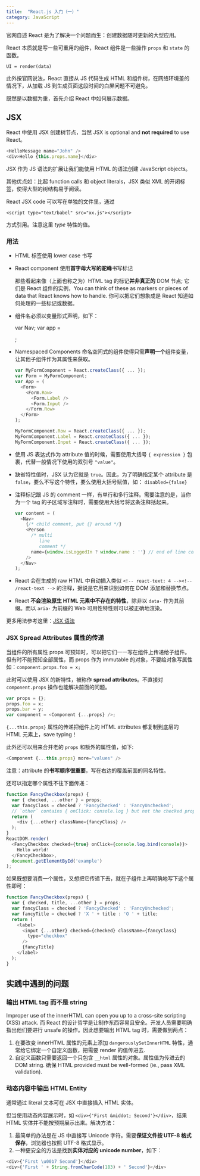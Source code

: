 ```yaml
---
title:  "React.js 入门（一）"
category: JavaScript
---
```

官网自述 React 是为了解决一个问题而生：创建数据随时更新的大型应用。

React 本质就是写一些可重用的组件，React 组件是一些操作 `props` 和 `state` 的函数。

    UI = render(data)

此外按官网说法，React 直接从 JS 代码生成 HTML 和组件树，在网络环境差的情况下，从加载 JS 到生成页面这段时间的白屏问题不可避免。

<!--more-->

既然是以数据为重，首先介绍 React 中如何展示数据。

## JSX

React 中使用 JSX 创建树节点，当然 JSX is optional and **not required** to use React。

```js
<HelloMessage name="John" />
<div>Hello {this.props.name}</div>
```

JSX 作为 JS 语法的扩展让我们能使用 HTML 的语法创建 JavaScript objects。

其他优点如：比起 function calls 和 object literals，JSX 类似 XML 的开闭标签，使得大型的树结构易于阅读。

React JSX code 可以写在单独的文件里，通过

    <script type="text/babel" src="xx.js"></script>

方式引用。注意这里 _type_ 特性的值。

### 用法

+ HTML 标签使用 lower case 书写
+ React component 使用**首字母大写的驼峰**书写标记

    那些看起来像（上面也称之为）HTML tag 的标记**并非真正的** DOM 节点; 它们是 React 组件的实例，You can think of these as markers or pieces of data that React knows how to handle. 你可以把它们想象成是 React 知道如何处理的一些标记或数据。

+ 组件名必须以变量形式声明，如下：

    var Nav;
    var app = <Nav color="blue" />;

+ Namespaced Components 命名空间式的组件使得只需**声明一个**组件变量，让其他子组件作为其属性来获取。

  ```js
  var MyFormComponent = React.createClass({ ... });
  var Form = MyFormComponent;
  var App = (
    <Form>
      <Form.Row>
        <Form.Label />
        <Form.Input />
      </Form.Row>
    </Form>
  );

  MyFormComponent.Row = React.createClass({ ... });
  MyFormComponent.Label = React.createClass({ ... });
  MyFormComponent.Input = React.createClass({ ... });
  ```

+ 使用 JS 表达式作为 attribute 值的时候，需要使用大括号 `{ expression }` 包裹，代替一般情况下使用的双引号 `"value"`。
+ 缺省特性值时，JSX 认为它就是 `true`。因此，为了明确指定某个 attribute 是 `false`，要么不写这个特性，要么使用大括号赋值，如： `disabled={false}`
+ 注释标记跟 JS 的 comment 一样，有单行和多行注释。需要注意的是，当你为一个 tag 的子区域写注释时，需要使用大括号将这条注释括起来。

  ```js
  var content = (
    <Nav>
      {/* child comment, put {} around */}
      <Person
        /* multi
           line
           comment */
        name={window.isLoggedIn ? window.name : ''} // end of line comment
      />
    </Nav>
  );
  ```

+ React 会在生成的 raw HTML 中自动插入类似 `<!-- react-text: 4 --><!-- /react-text -->` 的注释，据说是它用来识别如何在 DOM 添加和替换节点。
+ React **不会渲染原生 HTML 元素中不存在的特性**，除非以 `data-` 作为其前缀。而以 `aria-` 为前缀的 Web 可用性特性则可以被正确地渲染。

更多用法参考这里：[JSX 语法](https://facebook.github.io/react/docs/jsx-in-depth.html)

### JSX Spread Attributes 属性的传递

当组件的所有属性 props 可预知时，可以把它们一一写在组件上传递给子组件。但有时不能预知全部属性，而 props 作为 immutable 的对象，不要给对象写属性如：`component.props.foo = x;`

此时可以使用 JSX 的新特性，被称作 **spread attributes**。不直接对 `component.props` 操作也能解决前面的问题。

```js
var props = {};
props.foo = x;
props.bar = y;
var component = <Component {...props} />;
```

`{...this.props}` 属性的传递把组件上的 HTML attributes 都复制到底层的 HTML 元素上，save typing！

此外还可以用来合并老的 `props` 和额外的属性值，如下:

```js
<Component {...this.props} more="values" />
```

注意：attribute 的**书写顺序很重要**，写在右边的覆盖前面的同名特性。

还可以指定哪个属性不往下面传递：

```js
function FancyCheckbox(props) {
  var { checked, ...other } = props;
  var fancyClass = checked ? 'FancyChecked' : 'FancyUnchecked';
  // `other` contains { onClick: console.log } but not the checked property
  return (
    <div {...other} className={fancyClass} />
  );
}
ReactDOM.render(
  <FancyCheckbox checked={true} onClick={console.log.bind(console)}>
    Hello world!
  </FancyCheckbox>,
  document.getElementById('example')
);
```

如果既想要消费一个属性，又想把它传递下去，就在子组件上再明确地写下这个属性即可：

```js
function FancyCheckbox(props) {
  var { checked, title, ...other } = props;
  var fancyClass = checked ? 'FancyChecked' : 'FancyUnchecked';
  var fancyTitle = checked ? 'X ' + title : 'O ' + title;
  return (
    <label>
      <input {...other} checked={checked} className={fancyClass}
        type="checkbox"
      />
      {fancyTitle}
    </label>
  );
}
```

## 实践中遇到的问题

### 输出 HTML tag 而不是 string

Improper use of the innerHTML can open you up to a cross-site scripting (XSS) attack. 而 React 的设计哲学是让制作东西容易且安全。开发人员需要明确指出他们要进行 unsafe 的操作。因此想要输出 HTML tag 时，需要做到两点：

1. 在要改变 innerHTML 属性的元素上添加 `dangerouslySetInnerHTML` 特性，通常给它绑定一个自定义函数，把需要 render 的值传进去.
2. 自定义函数只需要返回一个只包含 `__html` 属性的对象。属性值为传进去的 DOM string. 确保 HTML provided must be well-formed (ie., pass XML validation).

### 动态内容中输出 HTML Entity

通常通过 literal 文本可在 JSX 中直接插入 HTML 实体。

但当使用动态内容展示时，如 `<div>{'First &middot; Second'}</div>`，结果 HTML 实体并不能按预期展示出来。解决方法：

1. 最简单的办法是在 JS 中直接写 Unicode 字符。需要**保证文件按 UTF-8 格式保存**，浏览器也按照 UTF-8 格式显示。
2. 一种更安全的方法是找到**实体对应的 unicode number**，如下：

```js
<div>{'First \u00b7 Second'}</div>
<div>{'First ' + String.fromCharCode(183) + ' Second'}</div>
```
